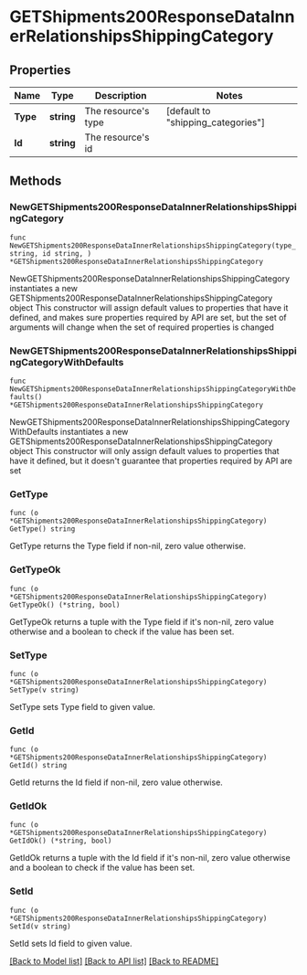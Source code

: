 # GETShipments200ResponseDataInnerRelationshipsShippingCategory

## Properties

Name | Type | Description | Notes
------------ | ------------- | ------------- | -------------
**Type** | **string** | The resource&#39;s type | [default to "shipping_categories"]
**Id** | **string** | The resource&#39;s id | 

## Methods

### NewGETShipments200ResponseDataInnerRelationshipsShippingCategory

`func NewGETShipments200ResponseDataInnerRelationshipsShippingCategory(type_ string, id string, ) *GETShipments200ResponseDataInnerRelationshipsShippingCategory`

NewGETShipments200ResponseDataInnerRelationshipsShippingCategory instantiates a new GETShipments200ResponseDataInnerRelationshipsShippingCategory object
This constructor will assign default values to properties that have it defined,
and makes sure properties required by API are set, but the set of arguments
will change when the set of required properties is changed

### NewGETShipments200ResponseDataInnerRelationshipsShippingCategoryWithDefaults

`func NewGETShipments200ResponseDataInnerRelationshipsShippingCategoryWithDefaults() *GETShipments200ResponseDataInnerRelationshipsShippingCategory`

NewGETShipments200ResponseDataInnerRelationshipsShippingCategoryWithDefaults instantiates a new GETShipments200ResponseDataInnerRelationshipsShippingCategory object
This constructor will only assign default values to properties that have it defined,
but it doesn't guarantee that properties required by API are set

### GetType

`func (o *GETShipments200ResponseDataInnerRelationshipsShippingCategory) GetType() string`

GetType returns the Type field if non-nil, zero value otherwise.

### GetTypeOk

`func (o *GETShipments200ResponseDataInnerRelationshipsShippingCategory) GetTypeOk() (*string, bool)`

GetTypeOk returns a tuple with the Type field if it's non-nil, zero value otherwise
and a boolean to check if the value has been set.

### SetType

`func (o *GETShipments200ResponseDataInnerRelationshipsShippingCategory) SetType(v string)`

SetType sets Type field to given value.


### GetId

`func (o *GETShipments200ResponseDataInnerRelationshipsShippingCategory) GetId() string`

GetId returns the Id field if non-nil, zero value otherwise.

### GetIdOk

`func (o *GETShipments200ResponseDataInnerRelationshipsShippingCategory) GetIdOk() (*string, bool)`

GetIdOk returns a tuple with the Id field if it's non-nil, zero value otherwise
and a boolean to check if the value has been set.

### SetId

`func (o *GETShipments200ResponseDataInnerRelationshipsShippingCategory) SetId(v string)`

SetId sets Id field to given value.



[[Back to Model list]](../README.md#documentation-for-models) [[Back to API list]](../README.md#documentation-for-api-endpoints) [[Back to README]](../README.md)


